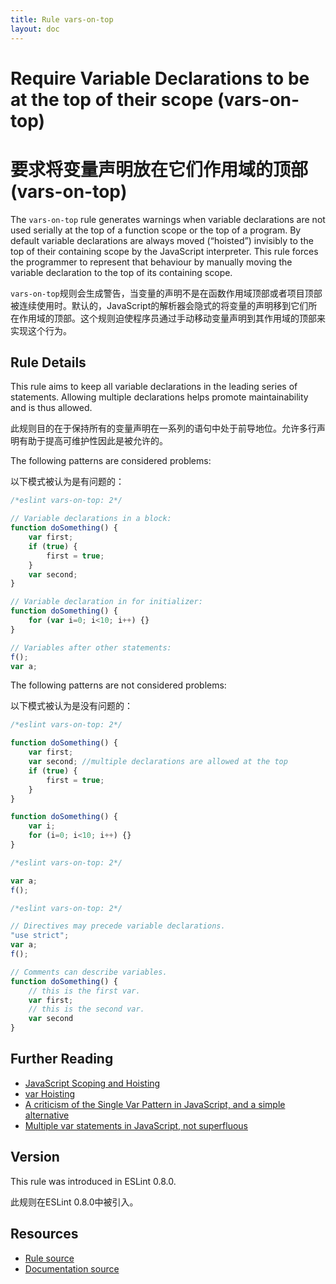 ```yaml
---
title: Rule vars-on-top
layout: doc
---
```

<!-- Note: No pull requests accepted for this file. See README.md in the root directory for details. -->

# Require Variable Declarations to be at the top of their scope (vars-on-top)

# 要求将变量声明放在它们作用域的顶部 (vars-on-top)

The `vars-on-top` rule generates warnings when variable declarations are not used serially at the top of a function scope or the top of a program.
By default variable declarations are always moved (“hoisted”) invisibly to the top of their containing scope by the JavaScript interpreter.
This rule forces the programmer to represent that behaviour by manually moving the variable declaration to the top of its containing scope.

`vars-on-top`规则会生成警告，当变量的声明不是在函数作用域顶部或者项目顶部被连续使用时。默认的，JavaScript的解析器会隐式的将变量的声明移到它们所在作用域的顶部。这个规则迫使程序员通过手动移动变量声明到其作用域的顶部来实现这个行为。

## Rule Details

This rule aims to keep all variable declarations in the leading series of statements.
Allowing multiple declarations helps promote maintainability and is thus allowed.

此规则目的在于保持所有的变量声明在一系列的语句中处于前导地位。允许多行声明有助于提高可维护性因此是被允许的。

The following patterns are considered problems:

以下模式被认为是有问题的：

```js
/*eslint vars-on-top: 2*/

// Variable declarations in a block:
function doSomething() {
    var first;
    if (true) {
        first = true;
    }
    var second;
}

// Variable declaration in for initializer:
function doSomething() {
    for (var i=0; i<10; i++) {}
}

// Variables after other statements:
f();
var a;
```

The following patterns are not considered problems:

以下模式被认为是没有问题的：

```js
/*eslint vars-on-top: 2*/

function doSomething() {
    var first;
    var second; //multiple declarations are allowed at the top
    if (true) {
        first = true;
    }
}

function doSomething() {
    var i;
    for (i=0; i<10; i++) {}
}
```

```js
/*eslint vars-on-top: 2*/

var a;
f();
```

```js
/*eslint vars-on-top: 2*/

// Directives may precede variable declarations.
"use strict";
var a;
f();

// Comments can describe variables.
function doSomething() {
    // this is the first var.
    var first;
    // this is the second var.
    var second
}
```

## Further Reading

* [JavaScript Scoping and Hoisting](http://www.adequatelygood.com/JavaScript-Scoping-and-Hoisting.html)
* [var Hoisting](https://developer.mozilla.org/en-US/docs/Web/JavaScript/Reference/Statements/var#var_hoisting)
* [A criticism of the Single Var Pattern in JavaScript, and a simple alternative](http://danielhough.co.uk/blog/single-var-pattern-rant/)
* [Multiple var statements in JavaScript, not superfluous](http://benalman.com/news/2012/05/multiple-var-statements-javascript/)

## Version

This rule was introduced in ESLint 0.8.0.

此规则在ESLint 0.8.0中被引入。

## Resources

* [Rule source](https://github.com/eslint/eslint/tree/master/lib/rules/vars-on-top.js)
* [Documentation source](https://github.com/eslint/eslint/tree/master/docs/rules/vars-on-top.md)
